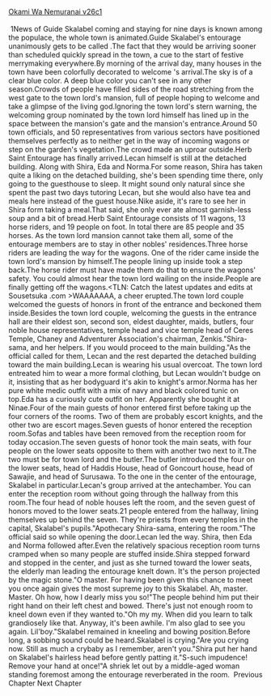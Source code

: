 [Okami Wa Nemuranai v26c1](https://www.sousetsuka.com/2020/08/okami-wa-nemuranai-261.html)
<br/><br/>
 1News of <Herb Saint> Guide Skalabel coming and staying for nine days is known among the populace, the whole town is animated.Guide Skalabel's entourage unanimously gets to be called <Herb Saint Entourage>.The fact that they would be arriving sooner than scheduled quickly spread in the town, a cue to the start of festive merrymaking everywhere.By morning of the arrival day, many houses in the town have been colorfully decorated to welcome <Herb Saint>'s arrival.The sky is of a clear blue color. A deep blue color you can't see in any other season.Crowds of people have filled sides of the road stretching from the west gate to the town lord's mansion, full of people hoping to welcome and take a glimpse of the living god.Ignoring the town lord's stern warning, the welcoming group nominated by the town lord himself has lined up in the space between the mansion's gate and the mansion's entrance.Around 50 town officials, and 50 representatives from various sectors have positioned themselves perfectly as to neither get in the way of incoming wagons or step on the garden's vegetation.The crowd made an uproar outside.Herb Saint Entourage has finally arrived.Lecan himself is still at the detached building. Along with Shira, Eda and Norma.For some reason, Shira has taken quite a liking on the detached building, she's been spending time there, only going to the guesthouse to sleep. It might sound only natural since she spent the past two days tutoring Lecan, but she would also have tea and meals here instead of the guest house.Nike aside, it's rare to see her in Shira form taking a meal.That said, she only ever ate almost garnish-less soup and a bit of bread.Herb Saint Entourage consists of 11 wagons, 13 horse riders, and 19 people on foot. In total there are 85 people and 35 horses. As the town lord mansion cannot take them all, some of the entourage members are to stay in other nobles' residences.Three horse riders are leading the way for the wagons. One of the rider came inside the town lord's mansion by himself.The people lining up inside took a step back.The horse rider must have made them do that to ensure the wagons' safety. You could almost hear the town lord wailing on the inside.People are finally getting off the wagons.<TLN: Catch the latest updates and edits at Sousetsuka .com >WAAAAAAA, a cheer erupted.The town lord couple welcomed the guests of honors in front of the entrance and beckoned them inside.Besides the town lord couple, welcoming the guests in the entrance hall are their eldest son, second son, eldest daughter, maids, butlers, four noble house representatives, temple head and vice temple head of Ceres Temple, Chaney and Adventurer Association's chairman, Zenkis."Shira-sama, and her helpers. If you would proceed to the main building."As the official called for them, Lecan and the rest departed the detached building toward the main building.Lecan is wearing his usual <Overking Bear> overcoat. The town lord entreated him to wear a more formal clothing, but Lecan wouldn't budge on it, insisting that as her bodyguard it's akin to knight's armor.Norma has her pure white medic outfit with a mix of navy and black colored tunic on top.Eda has a curiously cute outfit on her. Apparently she bought it at Ninae.Four of the main guests of honor entered first before taking up the four corners of the rooms. Two of them are probably escort knights, and the other two are escort mages.Seven guests of honor entered the reception room.Sofas and tables have been removed from the reception room for today occasion.The seven guests of honor took the main seats, with four people on the lower seats opposite to them with another two next to it.The two must be for town lord and the butler.The butler introduced the four on the lower seats, head of Haddis House, head of Goncourt house, head of Sawajie, and head of Surusawa. To the one in the center of the entourage, Skalabel in particular.Lecan's group arrived at the antechamber. You can enter the reception room without going through the hallway from this room.The four head of noble houses left the room, and the seven guest of honors moved to the lower seats.21 people entered from the hallway, lining themselves up behind the seven. They're priests from every temples in the capital, Skalabel's pupils."Apothecary Shira-sama, entering the room."The official said so while opening the door.Lecan led the way. Shira, then Eda and Norma followed after.Even the relatively spacious reception room turns cramped when so many people are stuffed inside.Shira stepped forward and stopped in the center, and just as she turned toward the lower seats, the elderly man leading the entourage knelt down. It's the person projected by the magic stone."O master. For having been given this chance to meet you once again gives the most supreme joy to this Skalabel. Ah, master. Master. Oh how, how I dearly miss you so!"The people behind him put their right hand on their left chest and bowed. There's just not enough room to kneel down even if they wanted to."Oh my my. When did you learn to talk grandiosely like that. Anyway, it's been awhile. I'm also glad to see you again. Lil'boy."Skalabel remained in kneeling and bowing position.Before long, a sobbing sound could be heard.Skalabel is crying."Are you crying now. Still as much a crybaby as I remember, aren't you."Shira put her hand on Skalabel's hairless head before gently patting it."S-such impudence! Remove your hand at once!"A shriek let out by a middle-aged woman standing foremost among the entourage reverberated in the room.  Previous Chapter Next Chapter<br/>
